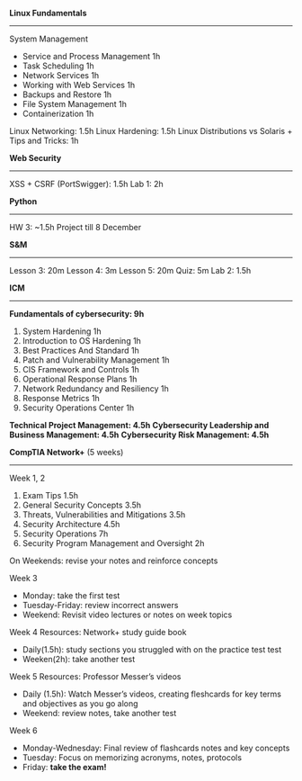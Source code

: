 **Linux Fundamentals**
***
System Management
- Service and Process Management 1h
- Task Scheduling 1h
- Network Services 1h
- Working with Web Services 1h
- Backups and Restore 1h
- File System Management 1h
- Containerization 1h

Linux Networking: 1.5h
Linux Hardening: 1.5h
Linux Distributions vs Solaris + Tips and Tricks: 1h

**Web Security**
***
XSS + CSRF (PortSwigger): 1.5h
Lab 1: 2h

**Python**
***
HW 3: ~1.5h
Project till 8 December

**S&M**
***
Lesson 3: 20m
Lesson 4: 3m
Lesson 5: 20m
Quiz: 5m
Lab 2: 1.5h

**ICM**
***
**Fundamentals of cybersecurity: 9h** 
1. System Hardening 1h
2. Introduction to OS Hardening 1h
3. Best Practices And Standard 1h
4. Patch and Vulnerability Management 1h
5. CIS Framework and Controls 1h
6. Operational Response Plans 1h
7. Network Redundancy and Resiliency 1h
8. Response Metrics 1h
9. Security Operations Center 1h

**Technical Project Management: 4.5h**
**Cybersecurity Leadership and Business Management: 4.5h**
**Cybersecurity Risk Management: 4.5h**

**CompTIA Network+** (5 weeks)
***
Week 1, 2
1. Exam Tips 1.5h
2. General Security Concepts 3.5h
3. Threats, Vulnerabilities and Mitigations 3.5h
4. Security Architecture 4.5h
5. Security Operations 7h
6. Security Program Management and Oversight 2h

On Weekends: revise your notes and reinforce concepts

Week 3
- Monday: take the first test
- Tuesday-Friday: review incorrect answers
- Weekend: Revisit video lectures or notes on week topics

Week 4
Resources: Network+ study guide book

- Daily(1.5h): study sections you struggled with on the practice test test
- Weeken(2h): take another test

Week 5
Resources: Professor Messer’s videos

- Daily (1.5h): Watch Messer’s videos, creating fleshcards for key terms and objectives as you go along
- Weekend: review notes, take another test

Week 6
- Monday-Wednesday: Final review of flashcards notes and key concepts
- Tuesday: Focus on memorizing acronyms, notes, protocols
- Friday: **take the exam!**